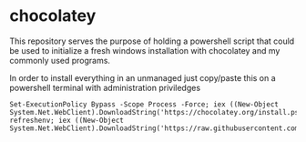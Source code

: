 # chocolatey
This repository serves the purpose of holding a powershell script that could be used to initialize a fresh windows installation with chocolatey and my commonly used programs.

In order to install everything in an unmanaged just copy/paste this on a powershell terminal with administration priviledges
```
Set-ExecutionPolicy Bypass -Scope Process -Force; iex ((New-Object System.Net.WebClient).DownloadString('https://chocolatey.org/install.ps1')); refreshenv; iex ((New-Object System.Net.WebClient).DownloadString('https://raw.githubusercontent.com/ntagliani/chocolatey/master/default_install.ps1'));
```
